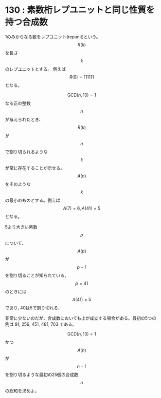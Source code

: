 # 130 : 素数桁レプユニットと同じ性質を持つ合成数

1のみからなる数をレプユニット\(repunit\)という。$$R(k)$$を長さ$$k$$のレプユニットとする。 例えば$$R(6) = 111111$$となる。

$$\textrm{GCD}(n, 10) = 1$$なる正の整数$$n$$が与えられたとき、$$R(k)$$が$$n$$で割り切られるような$$k$$が常に存在することが示せる。$$A(n)$$をそのような$$k$$の最小のものとする。例えば$$A(7) = 6, A(41) = 5$$となる。

5より大きい素数$$p$$について、$$A(p)$$が$$p - 1$$を割り切ることが知られている。$$p = 41$$のときには$$A(41) = 5$$であり, 40は5で割り切れる.

非常に少ないのだが、合成数においても上が成立する場合がある。最初の5つの例は 91, 259, 451, 481, 703 である。

$$\textrm{GCD}(n, 10) = 1$$かつ$$A(n)$$が$$n - 1$$を割り切るような最初の25個の合成数$$n$$の総和を求めよ。

